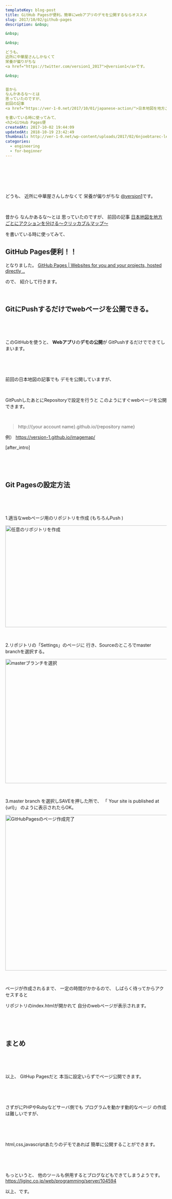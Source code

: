 ```yaml
---
templateKey: blog-post
title: GitHub Pagesが便利。簡単にwebアプリのデモを公開するならオススメ
slug: 2017/10/02/github-pages
description: &nbsp;

&nbsp;

&nbsp;

どうも、
近所に中華屋さんしかなくて
栄養が偏りがちな
<a href="https://twitter.com/version1_2017">@version1</a>です。

&nbsp;


昔から
なんかあるな〜とは
思っていたのですが、
前回の記事
<a href="https://ver-1-0.net/2017/10/01/japanese-action/">日本地図を地方ごとにアクションを分ける〜クリッカブルマップ〜</a>

を書いている時に使ってみて、
<h2>GitHub Pages便
createdAt: 2017-10-02 19:44:09
updatedAt: 2018-10-19 23:42:49
thumbnail: http://ver-1-0.net/wp-content/uploads/2017/02/6njoebtarec-lee-campbell.jpg
categories: 
  - engineering
  - for-beginner
---
```


&nbsp;

&nbsp;

&nbsp;

どうも、
近所に中華屋さんしかなくて
栄養が偏りがちな
<a href="https://twitter.com/version1_2017">@version1</a>です。

&nbsp;


昔から
なんかあるな〜とは
思っていたのですが、
前回の記事
<a href="https://ver-1-0.net/2017/10/01/japanese-action/">日本地図を地方ごとにアクションを分ける〜クリッカブルマップ〜</a>

を書いている時に使ってみて、
<h2>GitHub Pages便利！！</h2>
となりました。
<a href="https://pages.github.com/">GitHub Pages | Websites for you and your projects, hosted directly ..</a>

ので、
紹介して行きます。

&nbsp;
<h2 class="chapter">GitにPushするだけでwebページを公開できる。</h2>
&nbsp;

&nbsp;

このGitHubを使うと、
<strong>Webアプリ</strong>の<strong>デモの公開</strong>が
GitPushするだけでできてしまいます。

&nbsp;

&nbsp;

前回の日本地図の記事でも
デモを公開していますが、

&nbsp;

GitPushしたあとにRepositoryで設定を行うと
このようにすぐwebページを公開できます。

&nbsp;
<blockquote>http://{your account name}.github.io/{repository name}</blockquote>
例）
<a href="https://version-1.github.io/imagemap/">https://version-1.github.io/imagemap/</a>

[after_intro]

&nbsp;

&nbsp;
<h2 class="chapter">Git Pagesの設定方法</h2>
&nbsp;

&nbsp;

1.適当なwebページ用のリポジトリを作成
(もちろんPush )

<img class="alignnone size-large wp-image-746" src="http://ver-1-0.net/wp-content/uploads/2017/10/Screen-Shot-2017-10-02-at-19.46.02-1024x465.png" alt="任意のリポジトリを作成" width="700" height="318" />

&nbsp;

2.リポジトリの「Settings」のページに
行き、Sourceのところでmaster branchを選択する。

<img class="alignnone size-large wp-image-748" src="http://ver-1-0.net/wp-content/uploads/2017/10/Screen-Shot-2017-10-02-at-19.46.29-1024x567.png" alt="masterブランチを選択" width="700" height="388" />

&nbsp;

3.master branch を選択しSAVEを押した所で、
「 Your site is published at {url}」
のように表示されたらOK。

<img class="alignnone size-large wp-image-749" src="http://ver-1-0.net/wp-content/uploads/2017/10/Screen-Shot-2017-10-02-at-19.46.42-1024x711.png" alt="GitHubPagesのページ作成完了" width="700" height="486" />

&nbsp;

ページが作成されるまで、
一定の時間がかかるので、
しばらく待ってからアクセスすると

リポジトリのindex.htmlが開かれて
自分のwebページが表示されます。

&nbsp;

&nbsp;
<h2 class="chapter">まとめ</h2>
&nbsp;

&nbsp;

以上、
GitHup Pagesだと
本当に設定いらずでページ公開できます。

&nbsp;

&nbsp;

さずがにPHPやRubyなどサーバ側でも
プログラムを動かす動的なページ
の作成は難しいですが、

&nbsp;

&nbsp;

html,css,javascriptあたりのデモであれば
簡単に公開することができます。

&nbsp;

&nbsp;

もっというと、
他のツールも併用するとブログなどもできてしまうようです。
<a href="https://liginc.co.jp/web/programming/server/104594">https://liginc.co.jp/web/programming/server/104594</a>

以上、です。

&nbsp;
